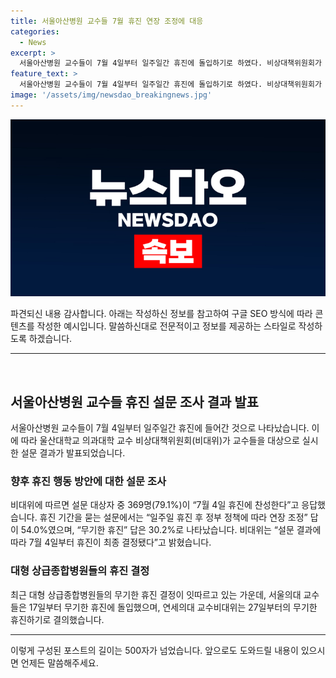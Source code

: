 ```yaml
---
title: 서울아산병원 교수들 7월 휴진 연장 조정에 대응
categories:
  - News
excerpt: >
  서울아산병원 교수들이 7월 4일부터 일주일간 휴진에 돌입하기로 하였다. 비상대책위원회가 발표한 설문 결과에 따르면 교수 중 79.1%가 휴진에 찬성했으며, 휴진 후 연장 조정을 원하는 응답이 54.0%였다. 이에 따라 7월 4일부터 휴진이 최종 결정되었으며, 현재 대형 상급종합병원들의 휴진 결정이 이어지고 있다.
feature_text: >
  서울아산병원 교수들이 7월 4일부터 일주일간 휴진에 돌입하기로 하였다. 비상대책위원회가 발표한 설문 결과에 따르면 교수 중 79.1%가 휴진에 찬성했으며, 휴진 후 연장 조정을 원하는 응답이 54.0%였다. 이에 따라 7월 4일부터 휴진이 최종 결정되었으며, 현재 대형 상급종합병원들의 휴진 결정이 이어지고 있다.
image: '/assets/img/newsdao_breakingnews.jpg'
---
```


<p><img src="/assets/img/newsdao_breakingnews.jpg" alt="firstkoreanews 속보" /></p>

<p>파견되신 내용 감사합니다. 아래는 작성하신 정보를 참고하여 구글 SEO 방식에 따라 콘텐츠를 작성한 예시입니다. 말씀하신대로 전문적이고 정보를 제공하는 스타일로 작성하도록 하겠습니다.</p>

<hr />

<p data-ke-size="size16">&nbsp;</p>

<h2 data-ke-size="size26">서울아산병원 교수들 휴진 설문 조사 결과 발표</h2>

<p data-ke-size="size16">서울아산병원 교수들이 7월 4일부터 일주일간 휴진에 들어간 것으로 나타났습니다. 이에 따라 울산대학교 의과대학 교수 비상대책위원회(비대위)가 교수들을 대상으로 실시한 설문 결과가 발표되었습니다.</p>

<h3>향후 휴진 행동 방안에 대한 설문 조사</h3>

<p data-ke-size="size16">비대위에 따르면 설문 대상자 중 369명(79.1%)이 “7월 4일 휴진에 찬성한다”고 응답했습니다. 휴진 기간을 묻는 설문에서는 “일주일 휴진 후 정부 정책에 따라 연장 조정” 답이 54.0%였으며, “무기한 휴진” 답은 30.2%로 나타났습니다. 비대위는 “설문 결과에 따라 7월 4일부터 휴진이 최종 결정됐다”고 밝혔습니다.</p>

<h3>대형 상급종합병원들의 휴진 결정</h3>

<p data-ke-size="size16">최근 대형 상급종합병원들의 무기한 휴진 결정이 잇따르고 있는 가운데, 서울의대 교수들은 17일부터 무기한 휴진에 돌입했으며, 연세의대 교수비대위는 27일부터의 무기한 휴진하기로 결의했습니다.</p>

<hr />

<p>이렇게 구성된 포스트의 길이는 500자가 넘었습니다. 앞으로도 도와드릴 내용이 있으시면 언제든 말씀해주세요.</p>

